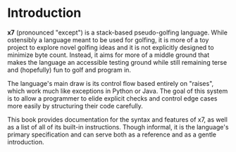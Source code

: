# Introduction

**x7** (pronounced "except") is a stack-based pseudo-golfing language. While ostensibly a language meant to be used for golfing, it is more of a toy project to explore novel golfing ideas
and it is not explicitly designed to minimize byte count. Instead, it aims for more of a middle ground that makes the language an accessible testing ground while still remaining terse and
(hopefully) fun to golf and program in.

The language's main draw is its control flow based entirely on "raises", which work much like exceptions in Python or Java. The goal of
this system is to allow a programmer to elide explicit checks and control edge cases more easily by structuring their code carefully.

This book provides documentation for the syntax and features of x7, as well as a list of all of its built-in instructions. Though informal, it is the language's primary specification
and can serve both as a reference and as a gentle introduction.
